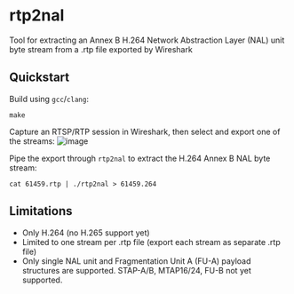 # rtp2nal

Tool for extracting an Annex B H.264 Network Abstraction Layer (NAL) unit
byte stream from a .rtp file exported by Wireshark

## Quickstart

Build using `gcc`/`clang`:
```
make
```

Capture an RTSP/RTP session in Wireshark, then select and export one of the streams:
![image](https://github.com/user-attachments/assets/6ee98e8e-2063-413e-b1a2-1bad961ba5ac)

Pipe the export through `rtp2nal` to extract the H.264 Annex B NAL byte stream:
```
cat 61459.rtp | ./rtp2nal > 61459.264
```

## Limitations

* Only H.264 (no H.265 support yet)
* Limited to one stream per .rtp file (export each stream as separate .rtp file)
* Only single NAL unit and Fragmentation Unit A (FU-A) payload structures are supported. STAP-A/B, MTAP16/24, FU-B not yet supported.
